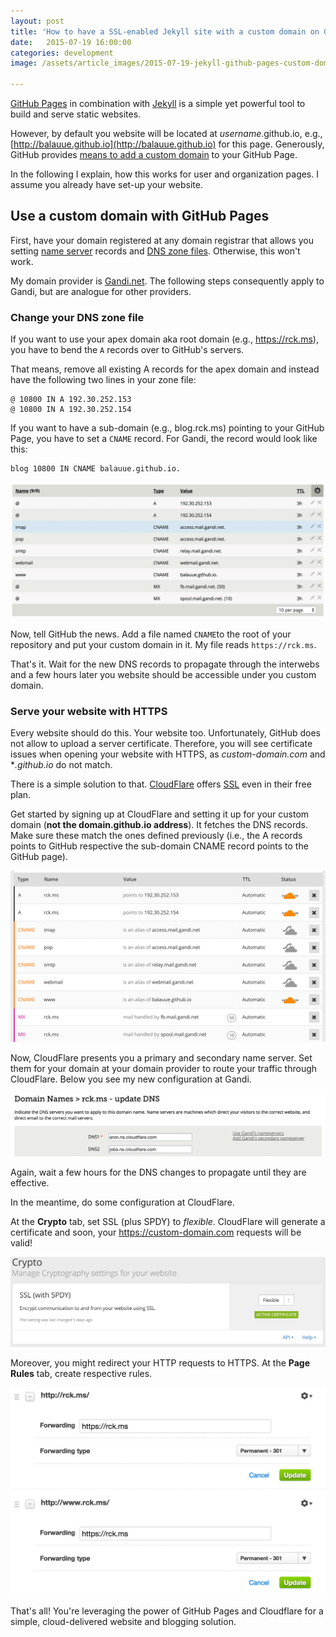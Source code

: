 ```yaml
---
layout: post
title: 'How to have a SSL-enabled Jekyll site with a custom domain on GitHub Pages'
date:   2015-07-19 16:00:00
categories: development
image: /assets/article_images/2015-07-19-jekyll-github-pages-custom-domain-https-ssl-cdn/rckms.jpg

---
```


[GitHub Pages](https://pages.github.com/) in combination with [Jekyll](http://jekyllrb.com/) is a simple yet powerful tool to build and serve static websites. 

However, by default you website will be located at *username*.github.io, e.g., [http://balauue.github.io](http://balauue.github.io) for this page.
Generously, GitHub provides [means to add a custom domain](https://help.github.com/articles/setting-up-a-custom-domain-with-github-pages/) to your GitHub Page. 

In the following I explain, how this works for user and organization pages. I assume you already have set-up your website.

## Use a custom domain with GitHub Pages

First, have your domain registered at any domain registrar that allows you setting [name server](https://en.wikipedia.org/wiki/Name_server) records and [DNS zone files](https://en.wikipedia.org/wiki/Zone_file). Otherwise, this won't work.

My domain provider is [Gandi.net](https://www.gandi.net/). The following steps consequently apply to Gandi, but are analogue for other providers.

### Change your DNS zone file

If you want to use your apex domain aka root domain (e.g., https://rck.ms), you have to bend the `A` records over to GitHub's servers.

That means, remove all existing A records for the apex domain and instead have the following two lines in your zone file:

```
@ 10800 IN A 192.30.252.153
@ 10800 IN A 192.30.252.154
```

If you want to have a sub-domain (e.g., blog.rck.ms) pointing to your GitHub Page, you have to set a `CNAME` record. For Gandi, the record would look like this:

```
blog 10800 IN CNAME balauue.github.io.
```

![DNS zone file for rck.ms at Gandi](/assets/article_images/2015-07-19-jekyll-github-pages-custom-domain-https-ssl-cdn/zone.jpg "Gandi.net DNS Zone file")

Now, tell GitHub the news. Add a file named `CNAME`to the root of your repository and put your custom domain in it. My file reads `https://rck.ms`. 

That's it. Wait for the new DNS records to propagate through the interwebs and a few hours later you website should be accessible under you custom domain.

### Serve your website with HTTPS

Every website should do this. Your website too. Unfortunately, GitHub does not allow to upload a server certificate. Therefore, you will see certificate issues when opening your website with HTTPS, as *custom-domain.com* and **.github.io* do not match.

There is a simple solution to that. [CloudFlare](https://www.cloudflare.com) offers [SSL](https://www.cloudflare.com/ssl) even in their free plan. 
 
Get started by signing up at CloudFlare and setting it up for your custom domain (**not the domain.github.io address**). It fetches the DNS records. Make sure these match the ones defined previously (i.e., the A records points to GitHub respective the sub-domain CNAME record points to the GitHub page). 

![CloudFlare DNS configuration](/assets/article_images/2015-07-19-jekyll-github-pages-custom-domain-https-ssl-cdn/DNS.jpg "CloudFlare DNS records")

Now, CloudFlare presents you a primary and secondary name server. Set them for your domain at your domain provider to route your traffic through CloudFlare. Below you see my new configuration at Gandi.

![Change your name servers to the ones provided by CloudFlare](/assets/article_images/2015-07-19-jekyll-github-pages-custom-domain-https-ssl-cdn/nameserver.jpg "CloudFlare Nameservers")


Again, wait a few hours for the DNS changes to propagate until they are effective. 

In the meantime, do some configuration at CloudFlare. 

At the **Crypto** tab, set SSL (plus SPDY) to *flexible*. CloudFlare will generate a certificate and soon, your https://custom-domain.com requests will be valid!

![Set SSL to flexible](/assets/article_images/2015-07-19-jekyll-github-pages-custom-domain-https-ssl-cdn/crypto.jpg "CloudFlare Flexible SSL")


Moreover, you might redirect your HTTP requests to HTTPS. At the **Page Rules** tab, create respective rules.

![Create page rules to redirect HTTP traffic to HTTPS](/assets/article_images/2015-07-19-jekyll-github-pages-custom-domain-https-ssl-cdn/pagerules.jpg "CloudFlare Page Rules")


That's all! You're leveraging the power of GitHub Pages and Cloudflare for a simple, cloud-delivered website and blogging solution.
